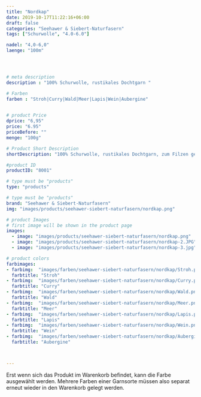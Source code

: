 ```yaml
---
title: "Nordkap"
date: 2019-10-17T11:22:16+06:00
draft: false
categories: "Seehawer & Siebert-Naturfasern"
tags: ["Schurwolle", "4.0-6.0"]

nadel: "4,0-6,0" 
laenge: "100m"	




# meta description
description : "100% Schurwolle, rustikales Dochtgarn "

# Farben
farben : "Stroh|Curry|Wald|Meer|Lapis|Wein|Aubergine"
         

# product Price
dprice: "6,95"
price: "6.95"
priceBefore: ""
menge: "100g"

# Product Short Description
shortDescription: "100% Schurwolle, rustikales Dochtgarn, zum Filzen geeignet"

#product ID
productID: "8001"

# type must be "products"
type: "products"

# type must be "products"
brand: "Seehawer & Siebert-Naturfasern"
img: "images/products/seehawer-siebert-naturfasern/nordkap.png"   

# product Images
# first image will be shown in the product page
images:
  - image: "images/products/seehawer-siebert-naturfasern/nordkap.png"
  - image: "images/products/seehawer-siebert-naturfasern/nordkap-2.JPG"
  - image: "images/products/seehawer-siebert-naturfasern/nordkap-3.jpg"

# product colors
farbimages:
- farbimg:  "images/farben/seehawer-siebert-naturfasern/nordkap/Stroh.png"	
  farbtitle: "Stroh"
- farbimg:  "images/farben/seehawer-siebert-naturfasern/nordkap/Curry.png"	
  farbtitle: "Curry"
- farbimg:  "images/farben/seehawer-siebert-naturfasern/nordkap/Wald.png"	
  farbtitle: "Wald"
- farbimg:  "images/farben/seehawer-siebert-naturfasern/nordkap/Meer.png"	
  farbtitle: "Meer"
- farbimg:  "images/farben/seehawer-siebert-naturfasern/nordkap/Lapis.png"	
  farbtitle: "Lapis"
- farbimg:  "images/farben/seehawer-siebert-naturfasern/nordkap/Wein.png"	
  farbtitle: "Wein"
- farbimg:  "images/farben/seehawer-siebert-naturfasern/nordkap/Aubergine.png"	
  farbtitle: "Aubergine"



---
```


Erst wenn sich das Produkt im Warenkorb befindet, kann die Farbe ausgewählt werden.
Mehrere Farben einer Garnsorte müssen also separat erneut wieder in den Warenkorb gelegt werden.
